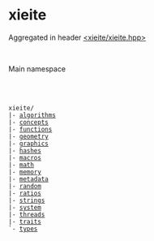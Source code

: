 # xieite
Aggregated in header [<xieite/xieite.hpp>](../include/xieite/xieite.hpp)

<br/>

Main namespace

<br/><br/>

<pre><code>xieite/
|- <a href="./algorithms.md">algorithms</a>
|- <a href="./concepts.md">concepts</a>
|- <a href="./functions.md">functions</a>
|- <a href="./geometry.md">geometry</a>
|- <a href="./graphics.md">graphics</a>
|- <a href="./hashes.md">hashes</a>
|- <a href="./macros.md">macros</a>
|- <a href="./math.md">math</a>
|- <a href="./memory.md">memory</a>
|- <a href="./metadata.md">metadata</a>
|- <a href="./random.md">random</a>
|- <a href="./ratios.md">ratios</a>
|- <a href="./strings.md">strings</a>
|- <a href="./system.md">system</a>
|- <a href="./threads.md">threads</a>
|- <a href="./traits.md">traits</a>
`- <a href="./types.md">types</a>
</code></pre>
